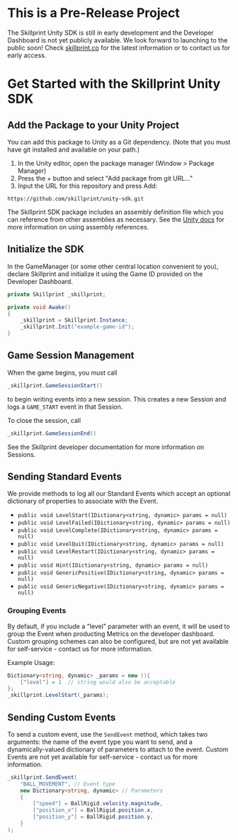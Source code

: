 # This is a Pre-Release Project
The Skillprint Unity SDK is still in early development and the Developer 
Dashboard is not yet publicly available. We look forward to launching 
to the public soon! Check [skillprint.co](https://skillprint.co) for the 
latest information or to contact us for early access.
# Get Started with the Skillprint Unity SDK
## Add the Package to your Unity Project
You can add this package to Unity as a Git dependency. (Note that you must have
git installed and available on your path.)
1. In the Unity editor, open the package manager (Window > Package Manager)
2. Press the + button and select "Add package from git URL..."
3. Input the URL for this repository and press Add: 
```
https://github.com/skillprint/unity-sdk.git
```

The Skillprint SDK package includes an assembly definition file which you can 
reference from other assemblies as necessary. See the [Unity docs](
https://docs.unity3d.com/Manual/ScriptCompilationAssemblyDefinitionFiles.html
) for more information on using assembly references.

## Initialize the SDK
In the GameManager (or some other central location convenient to you), 
declare Skillprint and initialize it using the Game ID provided on the 
Developer Dashboard.
```c#
private Skillprint _skillprint;

private void Awake()
{
    _skillprint = Skillprint.Instance;
    _skillprint.Init("example-game-id");
}
```

## Game Session Management
When the game begins, you must call 
```c#
_skillprint.GameSessionStart()
```
to begin writing events into a new session. This creates a new Session and 
logs a `GAME_START` event in that Session. 

To close the session, call 
```c#
_skillprint.GameSessionEnd()
```
See the Skillprint developer documentation for more information on Sessions.

## Sending Standard Events
We provide methods to log all our Standard Events which accept an
optional dictionary of properties to associate with the Event.

- `public void LevelStart(IDictionary<string, dynamic> params = null)`
- `public void LevelFailed(IDictionary<string, dynamic> params = null)`
- `public void LevelComplete(IDictionary<string, dynamic> params = null)`
- `public void LevelQuit(IDictionary<string, dynamic> params = null)`
- `public void LevelRestart(IDictionary<string, dynamic> params = null)`
- `public void Hint(IDictionary<string, dynamic> params = null)`
- `public void GenericPositive(IDictionary<string, dynamic> params = null)`
- `public void GenericNegative(IDictionary<string, dynamic> params = null)`

### Grouping Events
By default, if you include a "level" parameter with an event, it will be used to 
group the Event when producting Metrics on the developer dashboard. Custom grouping 
schemes can also be configured, but are not yet available for self-service - contact us
for more information.

Example Usage:
```c#
Dictionary<string, dynamic> _params = new (){
    ["level"] = 1  // string would also be acceptable
};
_skillprint.LevelStart(_params);
```

## Sending Custom Events
To send a custom event, use the `SendEvent` method, which takes two arguments: 
the name of the event type you want to send, and a dynamically-valued 
dictionary of parameters to attach to the event. Custom Events are not yet available
for self-service - contact us for more information.
```c#
_skillprint.SendEvent(
    "BALL_MOVEMENT", // Event type
    new Dictionary<string, dynamic> // Parameters
    {
        ["speed"] = BallRigid.velocity.magnitude,
        ["position_x"] = BallRigid.position.x,
        ["position_y"] = BallRigid.position.y,
    }
);
```
